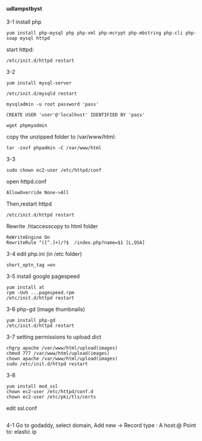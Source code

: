 #### udlampstbyst
3-1 install php
```
yum install php-mysql php php-xml php-mcrypt php-mbstring php-cli php-soap mysql httpd
```
start httpd:
```
/etc/init.d/httpd restart
```

3-2
```
yum install mysql-server
```
```
/etc/init.d/mysqld restart
```
```
mysqladmin -u root password 'pass'
```
```
CREATE USER 'user'@'localhost' IDENTIFIED BY 'pass'
```
```
wget phpmyadmin
```
copy the unzipped folder to /var/www/html:
```
tar -zxvf phpadmin -C /var/www/html
```
3-3
```
sudo chown ec2-user /etc/httpd/conf
```
open httpd.conf
```
AllowOverride None->All
```
Then,restart httpd
```
/etc/init.d/httpd restart
```
Rewrite .htaccesscopy to html folder
```
ReWriteEngine On
RewriteRule ^([^.]+)/?$  /index.php?name=$1 [L,QSA]
```

3-4
edit php.ini  (in /etc folder)
```
short_optn_tag =on
```

3-5
install google pagespeed
```
yum install at
rpm -Uvh ...pagespeed.rpm
/etc/init.d/httpd restart
```

3-6
php-gd (image thumbnails)
```
yum install php-gd
/etc/init.d/httpd restart
```



3-7
setting permissions to upload dict
```
chgrp apache /var/www/html/upload(images)
chmod 777 /var/www/html/upload(images)
chown apache /var/www/html/upload(images)
sudo /etc/init.d/httpd restart
```
3-8
```
yum install mod_ssl
chown ec2-user /etc/httpd/conf.d
chown ec2-user /etc/pki/tls/certs
```
edit ssl.conf
```
```
4-1
Go to godaddy, select domain, Add new ->
Record type : A
host:@
Point to: elastic ip




